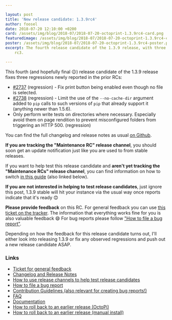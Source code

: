 ```yaml
---

layout: post
title: 'New release candidate: 1.3.9rc4'
author: foosel
date: 2018-07-20 12:10:00 +0200
card: /assets/img/blog/2018-07/2018-07-20-octoprint-1.3.9rc4-card.png
featuredimage: /assets/img/blog/2018-07/2018-07-20-octoprint-1.3.9rc4-card.png
poster: /assets/img/blog/2018-07/2018-07-20-octoprint-1.3.9rc4-poster.png
excerpt: The fourth release candidate of the 1.3.9 release, with three fixes for regressions discovered in 1.3.9rc1, rc2 and
    rc3.

---
```


This fourth (and hopefully final 😉) release candidate of the 1.3.9 release fixes three regressions newly reported in 
the prior RCs:

  * [#2737](https://github.com/foosel/OctoPrint/issues/2737) (regression) - Fix print button being enabled even though no file is selected.
  * [#2738](https://github.com/foosel/OctoPrint/issues/2738) (regression) - Limit the use of the `--no-cache-dir` argument added to `pip` calls to such versions of `pip` that already support it (anything newer than 1.5.6).
  * Only perform write tests on directories where necessary. Especially avoid them on page rendition to prevent misconfigured folders from triggering an HTTP 500. (regression) 

You can find the full changelog and release notes as usual [on Github](https://github.com/foosel/OctoPrint/releases/tag/1.3.9rc4).

**If you are tracking the "Maintenance RC" release channel**, you should soon get an update notification just like you 
are used to from stable releases.

If you want to help test this release candidate and **aren't yet tracking the "Maintenance RCs" release channel**, you
can find information on how to switch [in this guide](https://discourse.octoprint.org/t/how-to-use-the-release-channels-to-help-test-release-candidates/402)
(also linked below).

**If you are not interested in helping to test release candidates**, just ignore this post, 1.3.9 stable will hit 
your instance via the usual way once reports indicate that it's ready 😊

**Please provide feedback** on this RC. For general feedback you can use 
[this ticket on the tracker](https://github.com/foosel/OctoPrint/issues/2745).
The information that everything works fine for you is also valuable feedback 😄 For bug reports please follow
["How to file a bug report"](https://github.com/foosel/OctoPrint/blob/master/CONTRIBUTING.md#how-to-file-a-bug-report).

Depending on how the feedback for this release candidate turns out, I'll either look into releasing 1.3.9 or fix any 
observed regressions and push out a new release candidate ASAP.

### Links

  * [Ticket for general feedback](https://github.com/foosel/OctoPrint/issues/2745)
  * [Changelog and Release Notes](https://github.com/foosel/OctoPrint/releases/tag/1.3.9rc4)
  * [How to use release channels to help test release candidates](https://discourse.octoprint.org/t/how-to-use-the-release-channels-to-help-test-release-candidates/402)
  * [How to file a bug report](https://github.com/foosel/OctoPrint/blob/master/CONTRIBUTING.md#how-to-file-a-bug-report)
  * [Contribution Guidelines (also relevant for creating bug reports!)](https://github.com/foosel/OctoPrint/blob/master/CONTRIBUTING.md)
  * [FAQ](https://faq.octoprint.org)
  * [Documentation](http://docs.octoprint.org/)
  * [How to roll back to an earlier release (OctoPi)](https://discourse.octoprint.org/t/how-can-i-revert-to-an-older-version-of-the-octoprint-installation-on-my-octopi-image/205)
  * [How to roll back to an earlier release (manual install)](https://discourse.octoprint.org/t/how-can-i-roll-back-to-an-earlier-version-after-an-update/234)
